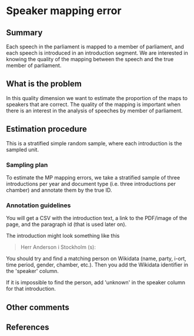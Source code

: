 # Speaker mapping error

## Summary
Each speech in the parliament is mapped to a member of parliament, and each speech is introduced in an introduction segment. We are interested in knowing the quality of the mapping between the speech and the true member of parliament.

## What is the problem
In this quality dimension we want to estimate the proportion of the maps to speakers that are correct. The quality of the mapping is important when there is an interest in the analysis of speeches by member of parliament.

## Estimation procedure
This is a stratified simple random sample, where each introduction is the sampled unit.

### Sampling plan 
To estimate the MP mapping errors, we take a stratified sample of three introductions per year and document type (i.e. three introductions per chamber) and annotate them by the true ID.

### Annotation guidelines 
You will get a CSV with the introduction text, a link to the PDF/image of the page, and the paragraph id (that is used later on). 

The introduction might look something like this

>Herr Anderson i Stockholm (s):

You should try and find a matching person on Wikidata (name, party, i-ort, time period, gender, chamber, etc.). Then you add the Wikidata identifier in the 'speaker' column.

If it is impossible to find the person, add 'unknown' in the speaker column for that introduction.


## Other comments


## References


